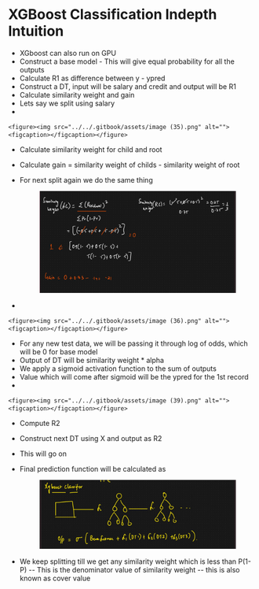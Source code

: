 # XGBoost Classification Indepth Intuition

* XGboost can also run on GPU
* Construct a base model - This will give equal probability for all the outputs
* Calculate R1 as difference between y - ypred
* Construct a DT, input will be salary and credit and output will be R1
* Calculate similarity weight and gain
* Lets say we split using salary
*

    <figure><img src="../../.gitbook/assets/image (35).png" alt=""><figcaption></figcaption></figure>
* &#x20;Calculate similarity weight for child and root
* Calculate gain = similarity weight of childs - similarity weight of root
*   For next split again we do the same thing

    <figure><img src="../../.gitbook/assets/image (37).png" alt=""><figcaption></figcaption></figure>
*

    <figure><img src="../../.gitbook/assets/image (36).png" alt=""><figcaption></figcaption></figure>
* For any new test data, we will be passing it through log of odds, which will be 0 for base model
* Output of DT will be similarity weight \* alpha
* We apply a sigmoid activation function to the sum of outputs
* Value which will come after sigmoid will be the ypred for the 1st record
*

    <figure><img src="../../.gitbook/assets/image (39).png" alt=""><figcaption></figcaption></figure>
* Compute R2
* Construct next DT using X and output as R2
* This will go on
*   Final prediction function will be calculated as

    <figure><img src="../../.gitbook/assets/image (40).png" alt=""><figcaption></figcaption></figure>
* We keep splitting till we get any similarity weight which is less than P(1-P) -- This is the denominator value of similarity weight -- this is also known as cover value
